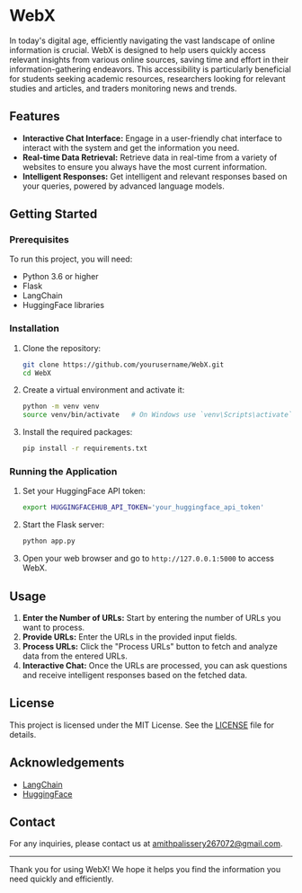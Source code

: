 # WebX

In today's digital age, efficiently navigating the vast landscape of online information is crucial. WebX is designed to help users quickly access relevant insights from various online sources, saving time and effort in their information-gathering endeavors. This accessibility is particularly beneficial for students seeking academic resources, researchers looking for relevant studies and articles, and traders monitoring news and trends.

## Features

- **Interactive Chat Interface:** Engage in a user-friendly chat interface to interact with the system and get the information you need.
- **Real-time Data Retrieval:** Retrieve data in real-time from a variety of websites to ensure you always have the most current information.
- **Intelligent Responses:** Get intelligent and relevant responses based on your queries, powered by advanced language models.

## Getting Started

### Prerequisites

To run this project, you will need:

- Python 3.6 or higher
- Flask
- LangChain
- HuggingFace libraries

### Installation

1. Clone the repository:
    ```bash
    git clone https://github.com/yourusername/WebX.git
    cd WebX
    ```

2. Create a virtual environment and activate it:
    ```bash
    python -m venv venv
    source venv/bin/activate   # On Windows use `venv\Scripts\activate`
    ```

3. Install the required packages:
    ```bash
    pip install -r requirements.txt
    ```

### Running the Application

1. Set your HuggingFace API token:
    ```bash
    export HUGGINGFACEHUB_API_TOKEN='your_huggingface_api_token'
    ```

2. Start the Flask server:
    ```bash
    python app.py
    ```

3. Open your web browser and go to `http://127.0.0.1:5000` to access WebX.

## Usage

1. **Enter the Number of URLs:** Start by entering the number of URLs you want to process.
2. **Provide URLs:** Enter the URLs in the provided input fields.
3. **Process URLs:** Click the "Process URLs" button to fetch and analyze data from the entered URLs.
4. **Interactive Chat:** Once the URLs are processed, you can ask questions and receive intelligent responses based on the fetched data.


## License

This project is licensed under the MIT License. See the [LICENSE](LICENSE) file for details.

## Acknowledgements

- [LangChain](https://github.com/langchain-ai/langchain)
- [HuggingFace](https://huggingface.co)

## Contact

For any inquiries, please contact us at amithpalissery267072@gmail.com.

---

Thank you for using WebX! We hope it helps you find the information you need quickly and efficiently.
